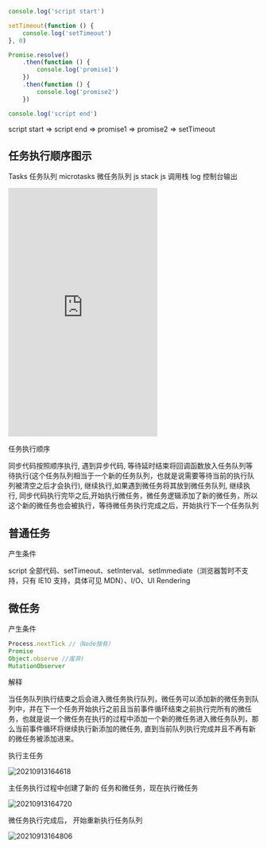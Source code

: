 ```js
console.log('script start')

setTimeout(function () {
	console.log('setTimeout')
}, 0)

Promise.resolve()
	.then(function () {
		console.log('promise1')
	})
	.then(function () {
		console.log('promise2')
	})

console.log('script end')
```

script start => script end => promise1 => promise2 => setTimeout

## 任务执行顺序图示

Tasks 任务队列
microtasks 微任务队列
js stack js 调用栈
log 控制台输出

 <iframe  
 height=500
 src="https://azhen98.github.io/A-week-to-learn/index.html"  
 frameborder=0  
 allowfullscreen>
 </iframe>

 任务执行顺序

 同步代码按照顺序执行, 遇到异步代码, 等待延时结束将回调函数放入任务队列等待执行(这个任务队列相当于一个新的任务队列，也就是说需要等待当前的执行队列被清空之后才会执行), 继续执行,如果遇到微任务将其放到微任务队列, 继续执行, 同步代码执行完毕之后,开始执行微任务，微任务逻辑添加了新的微任务，所以这个新的微任务也会被执行，等待微任务执行完成之后，开始执行下一个任务队列

## 普通任务

产生条件

script 全部代码、setTimeout、setInterval、setImmediate（浏览器暂时不支持，只有 IE10 支持，具体可见 MDN）、I/O、UI Rendering

## 微任务

产生条件

```js
Process.nextTick //（Node独有）
Promise
Object.observe //废弃)
MutationObserver
```

解释

当任务队列执行结束之后会进入微任务执行队列，微任务可以添加新的微任务到队列中，并在下一个任务开始执行之前且当前事件循环结束之前执行完所有的微任务，也就是说一个微任务在执行的过程中添加一个新的微任务进入微任务队列，那么当前事件循环将继续执行新添加的微任务, 直到当前队列执行完成并且不再有新的微任务被添加进来。

执行主任务

![20210913164618](https://cdn.jsdelivr.net/gh/azhen98/A-week-to-learn@assert/image/20210913164618.png)

主任务执行过程中创建了新的 任务和微任务，现在执行微任务

![20210913164720](https://cdn.jsdelivr.net/gh/azhen98/A-week-to-learn@assert/image/20210913164720.png)

微任务执行完成后， 开始重新执行任务队列

![20210913164806](https://cdn.jsdelivr.net/gh/azhen98/A-week-to-learn@assert/image/20210913164806.png)